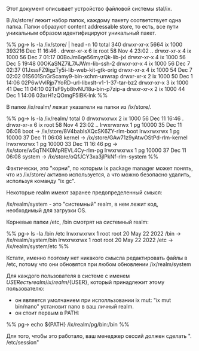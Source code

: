 Этот документ описывает устройство файловой системы stal/ix.

В /ix/store/ лежит набор папок, каждому пакету соответствует одна папка. Папки образуют content addressable store, то есть, все пути уникальным образом идентифицируют уникальный пакет.

%%
pg-> ls -la /ix/store/ | head -n 10
total 340
drwxr-xr-x 5664 ix       1000        393216 Dec 11 16:46 .
drwxr-xr-x    6 ix       root            58 Nov  4 23:02 ..
drwxr-xr-x    4 ix       1000            56 Dec  7 01:17 00BoJm6qe56myzQk-lib-jxl
drwxr-xr-x    4 ix       1000            56 Dec  5 19:48 00OKaSNZ7iL7AJWm-lib-ssh-2
drwxr-xr-x    4 ix       1000            56 Dec  7 02:37 01JxssFZ9igzTy5i-lib-web-kit-gtk-orig
drwxr-xr-x    4 ix       1000            54 Dec  7 02:02 01S601SnGrScamy9-bin-xchm-unwrap
drwxr-xr-x    2 ix       1000            50 Dec  1 14:06 02P6wVvlRjp7YoRD-url-libxslt-v1-1-37-tar-bz2
drwxr-xr-x    3 ix       1000            41 Dec 11 04:10 02TsF9yb8tvNU18u-bin-p7zip-a
drwxr-xr-x    2 ix       1000            44 Dec  1 14:06 03xrH1zQOmgF5IBK-lnk
%%

В папке /ix/realm/ лежат указатели на папки из /ix/store/.

%%
pg-> ls -la /ix/realm/
total 0
drwxrwxrwx    2 ix       1000            56 Dec 11 16:46 .
drwxr-xr-x    6 ix       root            58 Nov  4 23:02 ..
lrwxrwxrwx    1 pg       10000           35 Dec 11 06:08 boot -> /ix/store/8V4bablsXQcSK6ZY-rlm-boot
lrwxrwxrwx    1 pg       10000           37 Dec 11 06:08 kernel -> /ix/store/GAw71z9yAtwOStPd-rlm-kernel
lrwxrwxrwx    1 pg       10000           33 Dec 11 16:46 pg -> /ix/store/w5qTNK0MpREVL4Cy-rlm-pg
lrwxrwxrwx    1 pg       10000           37 Dec 11 06:08 system -> /ix/store/oQfJCY3xa3jlPkNf-rlm-system
%%

Фактически, это "корни", по которым ix package manager может понять, что из /ix/store/ активно используется, а что можно безопасно удалить, используя команду "ix gc".

Некоторые realm имеют заранее предопределенный смысл:

/ix/realm/system - это "системный" realm, в нем лежит код, необходимый для загрузки OS.

Корневые папки /etc, /bin смотрят на системный realm:

%%
pg-> ls -la /bin /etc
lrwxrwxrwx    1 root     root            20 May 22  2022 /bin -> /ix/realm/system/bin
lrwxrwxrwx    1 root     root            20 May 22  2022 /etc -> /ix/realm/system/etc
%%

Кстати, именно поэтому нет никакого смысла редактировать файлы в /etc, потому что они обновятся при любом обновлении /ix/realm/system

Для каждого пользователя в системе с именем ${USER} есть realm /ix/realm/${USER}, который принадлежит этому пользователю:

* он является умолчанием при исполльзовании ix mut: "ix mut bin/nano" установит nano в ваш личный realm.
* он стоит первым в PATH:

%%
pg-> echo ${PATH}
/ix/realm/pg/bin:/bin
%%

Для того, чтобы это работало, ваш менеджер сессий должен сделать ". /etc/session"

